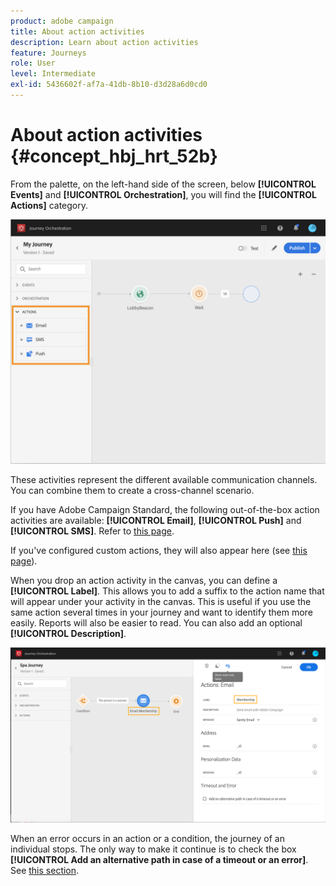 ```yaml
---
product: adobe campaign
title: About action activities
description: Learn about action activities
feature: Journeys
role: User
level: Intermediate
exl-id: 5436602f-af7a-41db-8b10-d3d28a6d0cd0
---
```

# About action activities {#concept_hbj_hrt_52b}

From the palette, on the left-hand side of the screen, below **[!UICONTROL Events]** and **[!UICONTROL Orchestration]**, you will find the **[!UICONTROL Actions]** category.

![](../assets/journey58.png)

These activities represent the different available communication channels. You can combine them to create a cross-channel scenario. 

If you have Adobe Campaign Standard, the following out-of-the-box action activities are available: **[!UICONTROL Email]**, **[!UICONTROL Push]** and **[!UICONTROL SMS]**. Refer to [this page](../building-journeys/using-adobe-campaign-actions.md).

If you've configured custom actions, they will also appear here (see [this page](../building-journeys/using-custom-actions.md)).

When you drop an action activity in the canvas, you can define a **[!UICONTROL Label]**. This allows you to add a suffix to the action name that will appear under your activity in the canvas. This is useful if you use the same action several times in your journey and want to identify them more easily. Reports will also be easier to read. You can also add an optional **[!UICONTROL Description]**.

![](../assets/journey59bis.png)

When an error occurs in an action or a condition, the journey of an individual stops. The only way to make it continue is to check the box **[!UICONTROL Add an alternative path in case of a timeout or an error]**. See [this section](../building-journeys/using-the-journey-designer.md#paths).
